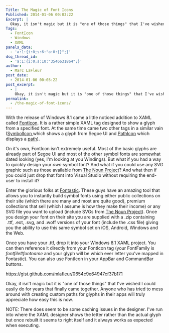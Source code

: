 ```yaml
---
Title: The Magic of Font Icons
Published: 2014-01-06 00:03:22
Excerpt: |
  Okay, it isn't magic but it is "one of those things" that I've wished I could easily do for years that finally came together. Anyone who has tried to mess around with creating custom paths for glyphs in their apps will truly appreciate how easy things have become.
Tags:
  - FontIcon
  - Windows
  - XAML
panels_data:
  - 'a:1:{i:0;s:6:"a:0:{}";}'
dsq_thread_id:
  - 'a:1:{i:0;s:10:"3546631864";}'
author:
  - Marc LaFleur
post_date:
  - 2014-01-06 00:03:22
post_excerpt:
  - |
    Okay, it isn't magic but it is "one of those things" that I've wished I could easily do for years that finally came together. Anyone who has tried to mess around with creating custom paths for glyphs in their apps will truly appreciate how easy things have become.
permalink:
  - /the-magic-of-font-icons/
---
```

With the release of Windows 8.1 came a little noticed addition to XAML called <a href="http://msdn.microsoft.com/en-us/library/windows/apps/windows.ui.xaml.controls.fonticon.aspx" target="_blank">FontIcon</a>. It is a rather simple XAML tag designed to show a glyph from a specified font. At the same time came two other tags in a similar vain (<a href="http://msdn.microsoft.com/en-us/library/windows/apps/windows.ui.xaml.controls.symbolicon.aspx" target="_blank">SymbolIcon </a>which shows a glyph from Segoe UI and <a href="http://msdn.microsoft.com/en-us/library/windows/apps/windows.ui.xaml.controls.pathicon.aspx">PathIcon</a> which displays a <a href="http://msdn.microsoft.com/en-us/library/windows/apps/windows.ui.xaml.shapes.path.aspx">path</a>).

On it's own, FontIcon isn't extremely useful. Most of the basic glyphs are already part of Segoe UI and most of the other symbol fonts are somewhat dated looking (yes, I'm looking at you Windings). But what if you had a way to quickly design your <em>own</em> symbol font? And what if you could use any SVG graphic such as those available from <a href="http://thenounproject.com/">The Noun Project</a>? And what then if you could just drop that font into Visual Studio without requiring the end-user to install it?

Enter the glorious folks at <a href="http://fontastic.me/" target="_blank">Fontastic</a>. These guys have an amazing tool that allows you to instantly build symbol fonts using either public collections on their site (which there are many and most are quite good), premium collections that sell (which I assume is how they make their income) or any SVG file you want to upload (include SVGs from <a href="http://thenounproject.com/">The Noun Project</a>). Once you design your font on their site you are supplied with a .zip containing  .ttf, .eot, .svg, and .woff versions of your font (include the .css file) giving you the ability to use this same symbol set on iOS, Android, Windows and the Web.

Once you have your .ttf, drop it into your Windows 8.1 XAML project. You can then reference it directly from your FontIcon tag (your FontFamily is <em>fontfile#fontname</em> and your glyph will be which ever letter you've mapped in Fontastic). You can also use FontIcon in your AppBar and CommandBar buttons.

https://gist.github.com/mlafleur/0654c9e64947cf37b171

Okay, it isn't magic but it is "one of those things" that I've wished I could easily do for years that finally came together. Anyone who has tried to mess around with creating custom paths for glyphs in their apps will truly appreciate how easy this is now.

NOTE: There does seem to be some caching issues in the designer. I've run into where the XAML designer shows the letter rather than the actual glyph but once rebuilt it seems to right itself and it always works as expected when executing.